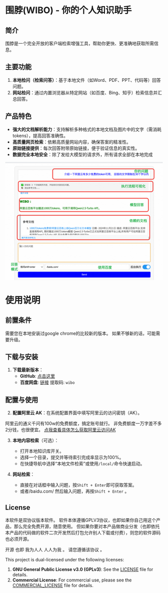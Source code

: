 # 围脖(WIBO) - 你的个人知识助手

## 简介
围脖是一个完全开放的客户端检索增强工具，帮助你更快、更准确地获取所需信息。

## 主要功能
1. **本地检问（检索问答）**：基于本地文件（如Word、PDF、PPT、代码等）回答问题。
2. **网站检问**：通过内置浏览器从特定网站（如百度、Bing、知乎）检索信息并汇总回答。

## 产品特色
- **强大的文档解析能力**：支持解析多种格式的本地文档及图片中的文字（需消耗tokens），提高回答准确性。
- **高质量网页检索**：依赖高质量网站内容，确保答案的精准性。
- **原始链接提供**：每次回答附带原始链接，便于验证信息的真实性。
- **数据完全本地安全**：除了发给大模型的请求外，所有请求全部在本地完成


![网站检索](./docs/images/index.png)


# 使用说明

## 前置条件
需要您在本地安装过google chrome的比较新的版本。 如果不够新的话，可能需要升级。

## 下载与安装

1. **下载最新版本**：
   - **GitHub**: [点击这里](https://github.com/wibo-client/wibo/releases)
   - **百度网盘**: [链接](https://pan.baidu.com/s/1YZILuhbZbK5dWAQ2v5-R_A?pwd=wibo) 提取码: `wibo`

## 配置与使用

2. **配置阿里云 AK**：在系统配置界面中填写阿里云的访问密钥（AK）。

阿里云的通义千问有100w的免费额度，搞定账号就行。  非免费额度一万字差不多2分钱，也很便宜。
[点我查看具体怎么获取阿里云访问AK](./docs/getAliyunAK.md)

3. **本地内容检索**（可选）：
   - 打开本地知识库开关。
   - 选择一个目录，提交并等待索引完成率显示为100%。
   - 在快捷导航中选择“本地文件检索”或使用`/local/`命令快速启动。

4. **网站检索**：
   - 直接在对话框中输入问题，按`Shift + Enter`即可获取答案。
   - 或者/baidu.com/ 然后输入问题，再按`Shift + Enter` 。




## License

本软件是双协议版本软件。 
软件本体遵循GPLV3协议，也即如果你自己用这个产品，那么完全免费开源，随意使用。
但如果你要对本产品做商业分发（也即依托本产品的代码做的软件二次开发然后打包允许别人下载或付费），则您的软件源码也必须开源。 

开源 也即 我为人人 人人为我 。 请您遵循该协议 。 

This project is dual-licensed under the following licenses:

1. **GNU General Public License v3.0 (GPLv3)**: See the [LICENSE](./LICENSE) file for details.
2. **Commercial License**: For commercial use, please see the [COMMERCIAL_LICENSE](./COMMERCIAL_LICENSE.md) file for details.

